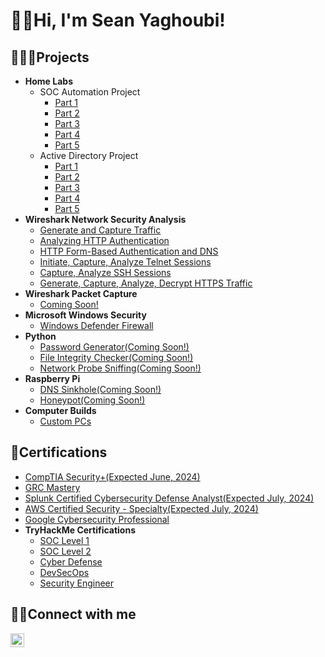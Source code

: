 <h1>👋🏻Hi, I'm Sean Yaghoubi!</h1>
  
<h2>👨🏻‍💻Projects</h2>

- <b>Home Labs</b>
  - SOC Automation Project
    - [Part 1](https://github.com/Yagoobz/SOCAutomationProjectPart1)
    - [Part 2](https://github.com/Yagoobz/SOCAutomationProjectPart2)
    - [Part 3](https://github.com/Yagoobz/SOCAutomationProjectPart3)
    - [Part 4](https://github.com/Yagoobz/SOCAutomationProjectPart4)
    - [Part 5](https://github.com/Yagoobz/SOCAutomationProjectPart5)
  - Active Directory Project
    - [Part 1](https://github.com/Yagoobz/ActiveDirectoryProjectPart1)
    - [Part 2](https://github.com/Yagoobz/ActiveDirectoryProjectPart2)
    - [Part 3](https://github.com/Yagoobz/ActiveDirectoryProjectPart3)
    - [Part 4](https://github.com/Yagoobz/ActiveDirectoryProjectPart4)
    - [Part 5](https://github.com/Yagoobz/ActiveDirectoryProjectPart5)
- <b>Wireshark Network Security Analysis</b>
  - [Generate and Capture Traffic](https://github.com/Yagoobz/GenerateAndCaptureTraffic)
  - [Analyzing HTTP Authentication](https://github.com/Yagoobz/AnalyzingHTTPAuthentication)
  - [HTTP Form-Based Authentication and DNS](https://github.com/Yagoobz/HTTPForm-BasedAuthenticationAndDNS)
  - [Initiate, Capture, Analyze Telnet Sessions](https://github.com/Yagoobz/InitiateCaptureAnalyzeTelnetSessions)
  - [Capture, Analyze SSH Sessions](https://github.com/Yagoobz/CaptureAnalyzeSSHSessions)
  - [Generate, Capture, Analyze, Decrypt HTTPS Traffic](https://github.com/Yagoobz/GenerateCaptureAnalyzeDecrypHTTPSTraffic)
- <b>Wireshark Packet Capture</b>
  - [Coming Soon!](...)
- <b>Microsoft Windows Security</b>
  - [Windows Defender Firewall](https://github.com/Yagoobz/WindowsDefenderFirewall)
- <b>Python</b>
  - [Password Generator(Coming Soon!)](...)
  - [File Integrity Checker(Coming Soon!)](...)
  - [Network Probe Sniffing(Coming Soon!)](...)
- <b>Raspberry Pi</b>
  - [DNS Sinkhole(Coming Soon!)](...)
  - [Honeypot(Coming Soon!)](...)
- <b>Computer Builds</b>
  - [Custom PCs](https://github.com/Yagoobz/CustomPCBuilds)

 <h2>📄Certifications</h2>

- [CompTIA Security+(Expected June, 2024)](...)
- [GRC Mastery](...)
- [Splunk Certified Cybersecurity Defense Analyst(Expected July, 2024)](...)
- [AWS Certified Security - Specialty(Expected July, 2024)](...)
- [Google Cybersecurity Professional](https://www.credly.com/badges/01d71e21-671e-45c5-8a4a-b3267e4dab57/linked_in_profile)
- <b>TryHackMe Certifications</b>
  - [SOC Level 1](...)
  - [SOC Level 2](...)
  - [Cyber Defense](...)
  - [DevSecOps](...)
  - [Security Engineer](...)

<h2>🤳🏻Connect with me</h2>

[<img align="left" alt="SeanYaghoubi | LinkedIn" width="22px" src="https://cdn.jsdelivr.net/npm/simple-icons@v3/icons/linkedin.svg" />][linkedin]

[linkedin]: https://www.linkedin.com/in/sean-yaghoubi-87b5a5227/
